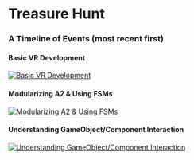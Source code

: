 # Treasure Hunt

### A Timeline of Events (most recent first)
#### Basic VR Development
[![Basic VR Development](https://img.youtube.com/vi/2kaQpqiPzvc/0.jpg)](https://www.youtube.com/watch?v=2kaQpqiPzvc)

#### Modularizing A2 & Using FSMs
[![Modularizing A2 & Using FSMs](https://img.youtube.com/vi/u5iDBwY0rlM/0.jpg)](https://www.youtube.com/watch?v=u5iDBwY0rlM)

#### Understanding GameObject/Component Interaction
[![Understanding GameObject/Component Interaction](https://img.youtube.com/vi/7fx2LRd7sOc/0.jpg)](https://www.youtube.com/watch?v=7fx2LRd7sOc)
